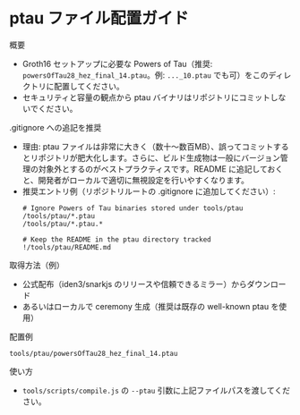 ptau ファイル配置ガイド
=======================

概要
- Groth16 セットアップに必要な Powers of Tau（推奨: `powersOfTau28_hez_final_14.ptau`。例: `..._10.ptau` でも可）をこのディレクトリに配置してください。
- セキュリティと容量の観点から ptau バイナリはリポジトリにコミットしないでください。

.gitignore への追記を推奨
- 理由: ptau ファイルは非常に大きく（数十〜数百MB）、誤ってコミットするとリポジトリが肥大化します。さらに、ビルド生成物は一般にバージョン管理の対象外とするのがベストプラクティスです。README に追記しておくと、開発者がローカルで適切に無視設定を行いやすくなります。
- 推奨エントリ例（リポジトリルートの .gitignore に追加してください）:
  ```
  # Ignore Powers of Tau binaries stored under tools/ptau
  /tools/ptau/*.ptau
  /tools/ptau/*.ptau.*

  # Keep the README in the ptau directory tracked
  !/tools/ptau/README.md
  ```

取得方法（例）
- 公式配布（iden3/snarkjs のリリースや信頼できるミラー）からダウンロード
- あるいはローカルで ceremony 生成（推奨は既存の well-known ptau を使用）

配置例
```
tools/ptau/powersOfTau28_hez_final_14.ptau
```

使い方
- `tools/scripts/compile.js` の `--ptau` 引数に上記ファイルパスを渡してください。

